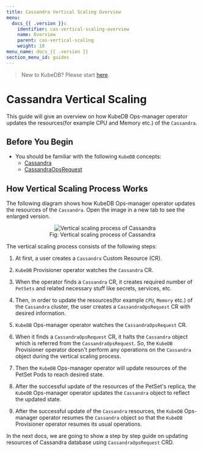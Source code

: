 ```yaml
---
title: Cassandra Vertical Scaling Overview
menu:
  docs_{{ .version }}:
    identifier: cas-vertical-scaling-overview
    name: Overview
    parent: cas-vertical-scaling
    weight: 10
menu_name: docs_{{ .version }}
section_menu_id: guides
---
```


> New to KubeDB? Please start [here](/docs/README.md).

# Cassandra Vertical Scaling

This guide will give an overview on how KubeDB Ops-manager operator updates the resources(for example CPU and Memory etc.) of the `Cassandra`.

## Before You Begin

- You should be familiar with the following `KubeDB` concepts:
    - [Cassandra](/docs/guides/cassandra/concepts/cassandra.md)
    - [CassandraOpsRequest](/docs/guides/cassandra/concepts/cassandraopsrequest.md)

## How Vertical Scaling Process Works

The following diagram shows how KubeDB Ops-manager operator updates the resources of the `Cassandra`. Open the image in a new tab to see the enlarged version.

<figure align="center">
  <img alt="Vertical scaling process of Cassandra" src="/docs/images/day-2-operation/cassandra/cas-vertical-scaling.svg">
<figcaption align="center">Fig: Vertical scaling process of Cassandra</figcaption>
</figure>

The vertical scaling process consists of the following steps:

1. At first, a user creates a `Cassandra` Custom Resource (CR).

2. `KubeDB` Provisioner  operator watches the `Cassandra` CR.

3. When the operator finds a `Cassandra` CR, it creates required number of `PetSets` and related necessary stuff like secrets, services, etc.

4. Then, in order to update the resources(for example `CPU`, `Memory` etc.) of the `Cassandra` cluster, the user creates a `CassandraOpsRequest` CR with desired information.

5. `KubeDB` Ops-manager operator watches the `CassandraOpsRequest` CR.

6. When it finds a `CassandraOpsRequest` CR, it halts the `Cassandra` object which is referred from the `CassandraOpsRequest`. So, the `KubeDB` Provisioner  operator doesn't perform any operations on the `Cassandra` object during the vertical scaling process.

7. Then the `KubeDB` Ops-manager operator will update resources of the PetSet Pods to reach desired state.

8. After the successful update of the resources of the PetSet's replica, the `KubeDB` Ops-manager operator updates the `Cassandra` object to reflect the updated state.

9. After the successful update  of the `Cassandra` resources, the `KubeDB` Ops-manager operator resumes the `Cassandra` object so that the `KubeDB` Provisioner  operator resumes its usual operations.

In the next docs, we are going to show a step by step guide on updating resources of Cassandra database using `CassandraOpsRequest` CRD.